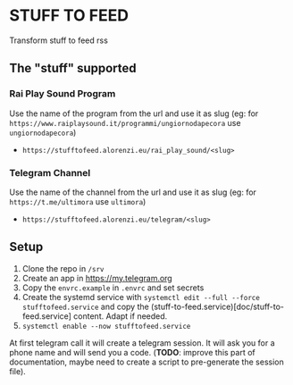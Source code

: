 # STUFF TO FEED

Transform stuff to feed rss

## The "stuff" supported

### Rai Play Sound Program

Use the name of the program from the url and use it as slug (eg: for `https://www.raiplaysound.it/programmi/ungiornodapecora` use `ungiornodapecora`)

* `https://stufftofeed.alorenzi.eu/rai_play_sound/<slug>`

### Telegram Channel

Use the name of the channel from the url and use it as slug (eg: for `https://t.me/ultimora` use `ultimora`)

* `https://stufftofeed.alorenzi.eu/telegram/<slug>`

## Setup

1. Clone the repo in `/srv` 
2. Create an app in https://my.telegram.org 
3. Copy the `envrc.example` in `.envrc` and set secrets
4. Create the systemd service with `systemctl edit --full --force stufftofeed.service` and copy the (stuff-to-feed.service)[doc/stuff-to-feed.service] content. Adapt if needed.
5. `systemctl enable --now stufftofeed.service`

At first telegram call it will create a telegram session. It will ask you for a phone name and will send you a code. (**TODO**: improve this part of documentation, maybe need to create a script to pre-generate the session file).
